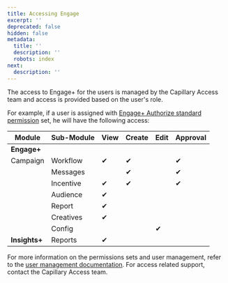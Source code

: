 ```yaml
---
title: Accessing Engage
excerpt: ''
deprecated: false
hidden: false
metadata:
  title: ''
  description: ''
  robots: index
next:
  description: ''
---
```

The access to Engage+ for the users is managed by the Capillary Access team and access is provided based on the user's role.

For example, if a user is assigned with [Engage+ Authorize standard permission](https://docs.capillarytech.com/docs/list-of-standard-permission-sets#engage-authorize) set, he will have the following access:

| **Module**    | **Sub-Module** | **View** | **Create** | **Edit** | **Approval** |
| ------------- | -------------- | -------- | ---------- | -------- | ------------ |
| **Engage+**   |                |          |            |          |              |
| Campaign      | Workflow       | ✔        | ✔          |          | ✔            |
|               | Messages       |          | ✔          |          | ✔            |
|               | Incentive      | ✔        | ✔          |          | ✔            |
|               | Audience       | ✔        |            |          |              |
|               | Report         | ✔        |            |          |              |
|               | Creatives      | ✔        |            |          |              |
|               | Config         |          |            | ✔        |              |
| **Insights+** | Reports        | ✔        |            |          |              |

For more information on the permissions sets and user management, refer to the [user management documentation](https://docs.capillarytech.com/docs/list-of-standard-permission-sets). For access related support, contact the Capillary Access team.